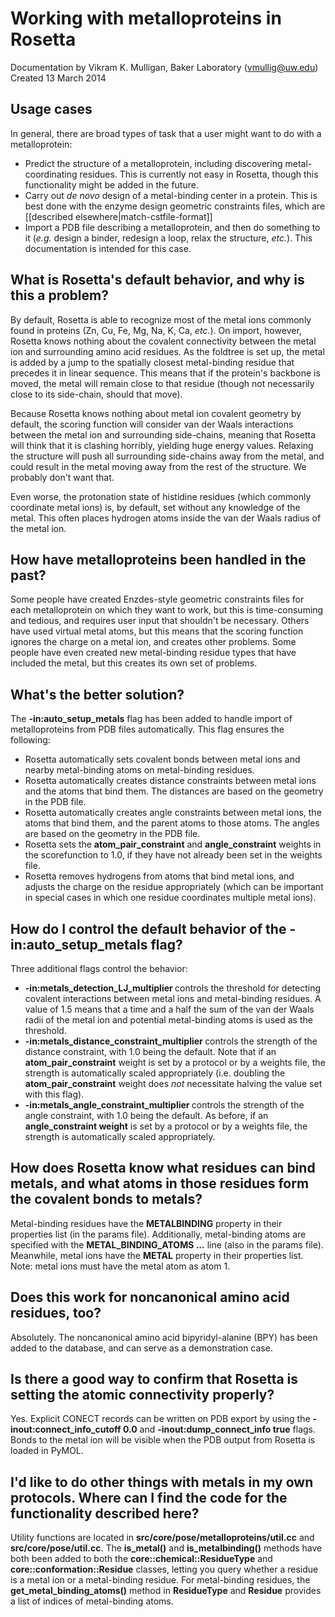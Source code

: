 # Working with metalloproteins in Rosetta
Documentation by Vikram K. Mulligan, Baker Laboratory (vmullig@uw.edu)
Created 13 March 2014

## Usage cases
In general, there are broad types of task that a user might want to do with a metalloprotein:
* Predict the structure of a metalloprotein, including discovering metal-coordinating residues.  This is currently not easy in Rosetta, though this functionality might be added in the future.
* Carry out _de novo_ design of a metal-binding center in a protein.  This is best done with the enzyme design geometric constraints files, which are [[described elsewhere|match-cstfile-format]]
* Import a PDB file describing a metalloprotein, and then do something to it (_e.g._ design a binder, redesign a loop, relax the structure, _etc._).  This documentation is intended for this case.

## What is Rosetta's default behavior, and why is this a problem?
By default, Rosetta is able to recognize most of the metal ions commonly found in proteins (Zn, Cu, Fe, Mg, Na, K, Ca, _etc._).  On import, however, Rosetta knows nothing about the covalent connectivity between the metal ion and surrounding amino acid residues.  As the foldtree is set up, the metal is added by a jump to the spatially closest metal-binding residue that precedes it in linear sequence.  This means that if the protein's backbone is moved, the metal will remain close to that residue (though not necessarily close to its side-chain, should that move).

Because Rosetta knows nothing about metal ion covalent geometry by default, the scoring function will consider van der Waals interactions between the metal ion and surrounding side-chains, meaning that Rosetta will think that it is clashing horribly, yielding huge energy values.  Relaxing the structure will push all surrounding side-chains away from the metal, and could result in the metal moving away from the rest of the structure.  We probably don't want that.

Even worse, the protonation state of histidine residues (which commonly coordinate metal ions) is, by default, set without any knowledge of the metal.  This often places hydrogen atoms inside the van der Waals radius of the metal ion.

## How have metalloproteins been handled in the past?

Some people have created Enzdes-style geometric constraints files for each metalloprotein on which they want to work, but this is time-consuming and tedious, and requires user input that shouldn't be necessary.  Others have used virtual metal atoms, but this means that the scoring function ignores the charge on a metal ion, and creates other problems.  Some people have even created new metal-binding residue types that have included the metal, but this creates its own set of problems.

## What's the better solution?

The **-in:auto_setup_metals** flag has been added to handle import of metalloproteins from PDB files automatically.  This flag ensures the following:
* Rosetta automatically sets covalent bonds between metal ions and nearby metal-binding atoms on metal-binding residues.
* Rosetta automatically creates distance constraints between metal ions and the atoms that bind them.  The distances are based on the geometry in the PDB file.
* Rosetta automatically creates angle constraints between metal ions, the atoms that bind them, and the parent atoms to those atoms.  The angles are based on the geometry in the PDB file.
* Rosetta sets the **atom_pair_constraint** and **angle_constraint** weights in the scorefunction to 1.0, if they have not already been set in the weights file.
* Rosetta removes hydrogens from atoms that bind metal ions, and adjusts the charge on the residue appropriately (which can be important in special cases in which one residue coordinates multiple metal ions).

## How do I control the default behavior of the **-in:auto_setup_metals** flag?

Three additional flags control the behavior:
* **-in:metals_detection_LJ_multiplier <value>** controls the threshold for detecting covalent interactions between metal ions and metal-binding residues.  A value of 1.5 means that a time and a half the sum of the van der Waals radii of the metal ion and potential metal-binding atoms is used as the threshold.
* **-in:metals_distance_constraint_multiplier <value>** controls the strength of the distance constraint, with 1.0 being the default.  Note that if an **atom_pair_constraint** weight is set by a protocol or by a weights file, the strength is automatically scaled appropriately (i.e. doubling the **atom_pair_constraint** weight does _not_ necessitate halving the value set with this flag).
* **-in:metals_angle_constraint_multiplier <value>** controls the strength of the angle constraint, with 1.0 being the default.  As before, if an **angle_constraint weight** is set by a protocol or by a weights file, the strength is automatically scaled appropriately.

## How does Rosetta know what residues can bind metals, and what atoms in those residues form the covalent bonds to metals?

Metal-binding residues have the **METALBINDING** property in their properties list (in the params file).  Additionally, metal-binding atoms are specified with the **METAL_BINDING_ATOMS <atomname1> <atomname2> ...** line (also in the params file).  Meanwhile, metal ions have the **METAL** property in their properties list.  Note: metal ions must have the metal atom as atom 1.

## Does this work for noncanonical amino acid residues, too?

Absolutely.  The noncanonical amino acid bipyridyl-alanine (BPY) has been added to the database, and can serve as a demonstration case.

## Is there a good way to confirm that Rosetta is setting the atomic connectivity properly?

Yes.  Explicit CONECT records can be written on PDB export by using the **-inout:connect_info_cutoff 0.0** and **-inout:dump_connect_info true** flags.  Bonds to the metal ion will be visible when the PDB output from Rosetta is loaded in PyMOL.

## I'd like to do other things with metals in my own protocols.  Where can I find the code for the functionality described here?

Utility functions are located in **src/core/pose/metalloproteins/util.cc** and **src/core/pose/util.cc**.  The **is_metal()** and **is_metalbinding()** methods have both been added to both the **core::chemical::ResidueType** and **core::conformation::Residue** classes, letting you query whether a residue is a metal ion or a metal-binding residue.  For metal-binding residues, the **get_metal_binding_atoms()** method in **ResidueType** and **Residue** provides a list of indices of metal-binding atoms.